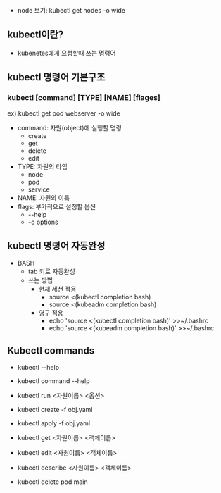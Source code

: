 * node 보기: kubectl get nodes -o wide



## kubectl이란?

* kubenetes에게 요청할때 쓰는 명령어



## kubectl 명령어 기본구조

### kubectl [command] [TYPE] [NAME] [flages]

ex) kubectl get pod webserver -o wide

* command: 자원(object)에 실행할 명령
  * create
  * get
  * delete
  * edit
* TYPE: 자원의 타입
  * node
  * pod
  * service
* NAME: 자원의 이름
* flags: 부가적으로 설정할 옵션
  * --help
  * -o options



## kubectl 명령어 자동완성

* BASH
  * tab 키로 자동완성
  * 쓰는 방법
    * 현재 세션 적용
      * source <(kubectl completion bash)
      * source <(kubeadm completion bash)
    * 영구 적용
      * echo 'source <(kubectl completion bash)' >>~/.bashrc
      * echo 'source <(kubeadm completion bash)' >>~/.bashrc



## Kubectl commands

* kubectl --help
* kubectl command --help



* kubectl run <자원이름>  <옵션>
* kubectl create -f obj.yaml
* kubectl apply -f obj.yaml



* kubectl get <자원이름>  <객체이름>
* kubectl edit <자원이름>  <객체이름>
* kubectl describe <자원이름>  <객체이름>



* kubectl delete pod main